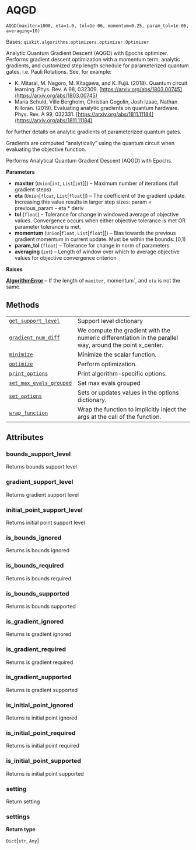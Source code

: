 # AQGD

<span id="undefined" />

`AQGD(maxiter=1000, eta=1.0, tol=1e-06, momentum=0.25, param_tol=1e-06, averaging=10)`

Bases: `qiskit.algorithms.optimizers.optimizer.Optimizer`

Analytic Quantum Gradient Descent (AQGD) with Epochs optimizer. Performs gradient descent optimization with a momentum term, analytic gradients, and customized step length schedule for parameterized quantum gates, i.e. Pauli Rotations. See, for example:

*   K. Mitarai, M. Negoro, M. Kitagawa, and K. Fujii. (2018). Quantum circuit learning. Phys. Rev. A 98, 032309. [https://arxiv.org/abs/1803.00745](https://arxiv.org/abs/1803.00745)
*   Maria Schuld, Ville Bergholm, Christian Gogolin, Josh Izaac, Nathan Killoran. (2019). Evaluating analytic gradients on quantum hardware. Phys. Rev. A 99, 032331. [https://arxiv.org/abs/1811.11184](https://arxiv.org/abs/1811.11184)

for further details on analytic gradients of parameterized quantum gates.

Gradients are computed “analytically” using the quantum circuit when evaluating the objective function.

Performs Analytical Quantum Gradient Descent (AQGD) with Epochs.

**Parameters**

*   **maxiter** (`Union`\[`int`, `List`\[`int`]]) – Maximum number of iterations (full gradient steps)
*   **eta** (`Union`\[`float`, `List`\[`float`]]) – The coefficient of the gradient update. Increasing this value results in larger step sizes: param = previous\_param - eta \* deriv
*   **tol** (`float`) – Tolerance for change in windowed average of objective values. Convergence occurs when either objective tolerance is met OR parameter tolerance is met.
*   **momentum** (`Union`\[`float`, `List`\[`float`]]) – Bias towards the previous gradient momentum in current update. Must be within the bounds: \[0,1)
*   **param\_tol** (`float`) – Tolerance for change in norm of parameters.
*   **averaging** (`int`) – Length of window over which to average objective values for objective convergence criterion

**Raises**

[**AlgorithmError**](qiskit.algorithms.AlgorithmError#qiskit.algorithms.AlgorithmError "qiskit.algorithms.AlgorithmError") – If the length of `maxiter`, momentum\`, and `eta` is not the same.

## Methods

|                                                                                                                                                                                                      |                                                                                                           |
| ---------------------------------------------------------------------------------------------------------------------------------------------------------------------------------------------------- | --------------------------------------------------------------------------------------------------------- |
| [`get_support_level`](qiskit.algorithms.optimizers.AQGD.get_support_level#qiskit.algorithms.optimizers.AQGD.get_support_level "qiskit.algorithms.optimizers.AQGD.get_support_level")                 | Support level dictionary                                                                                  |
| [`gradient_num_diff`](qiskit.algorithms.optimizers.AQGD.gradient_num_diff#qiskit.algorithms.optimizers.AQGD.gradient_num_diff "qiskit.algorithms.optimizers.AQGD.gradient_num_diff")                 | We compute the gradient with the numeric differentiation in the parallel way, around the point x\_center. |
| [`minimize`](qiskit.algorithms.optimizers.AQGD.minimize#qiskit.algorithms.optimizers.AQGD.minimize "qiskit.algorithms.optimizers.AQGD.minimize")                                                     | Minimize the scalar function.                                                                             |
| [`optimize`](qiskit.algorithms.optimizers.AQGD.optimize#qiskit.algorithms.optimizers.AQGD.optimize "qiskit.algorithms.optimizers.AQGD.optimize")                                                     | Perform optimization.                                                                                     |
| [`print_options`](qiskit.algorithms.optimizers.AQGD.print_options#qiskit.algorithms.optimizers.AQGD.print_options "qiskit.algorithms.optimizers.AQGD.print_options")                                 | Print algorithm-specific options.                                                                         |
| [`set_max_evals_grouped`](qiskit.algorithms.optimizers.AQGD.set_max_evals_grouped#qiskit.algorithms.optimizers.AQGD.set_max_evals_grouped "qiskit.algorithms.optimizers.AQGD.set_max_evals_grouped") | Set max evals grouped                                                                                     |
| [`set_options`](qiskit.algorithms.optimizers.AQGD.set_options#qiskit.algorithms.optimizers.AQGD.set_options "qiskit.algorithms.optimizers.AQGD.set_options")                                         | Sets or updates values in the options dictionary.                                                         |
| [`wrap_function`](qiskit.algorithms.optimizers.AQGD.wrap_function#qiskit.algorithms.optimizers.AQGD.wrap_function "qiskit.algorithms.optimizers.AQGD.wrap_function")                                 | Wrap the function to implicitly inject the args at the call of the function.                              |

## Attributes

<span id="undefined" />

### bounds\_support\_level

Returns bounds support level

<span id="undefined" />

### gradient\_support\_level

Returns gradient support level

<span id="undefined" />

### initial\_point\_support\_level

Returns initial point support level

<span id="undefined" />

### is\_bounds\_ignored

Returns is bounds ignored

<span id="undefined" />

### is\_bounds\_required

Returns is bounds required

<span id="undefined" />

### is\_bounds\_supported

Returns is bounds supported

<span id="undefined" />

### is\_gradient\_ignored

Returns is gradient ignored

<span id="undefined" />

### is\_gradient\_required

Returns is gradient required

<span id="undefined" />

### is\_gradient\_supported

Returns is gradient supported

<span id="undefined" />

### is\_initial\_point\_ignored

Returns is initial point ignored

<span id="undefined" />

### is\_initial\_point\_required

Returns is initial point required

<span id="undefined" />

### is\_initial\_point\_supported

Returns is initial point supported

<span id="undefined" />

### setting

Return setting

<span id="undefined" />

### settings

**Return type**

`Dict`\[`str`, `Any`]
